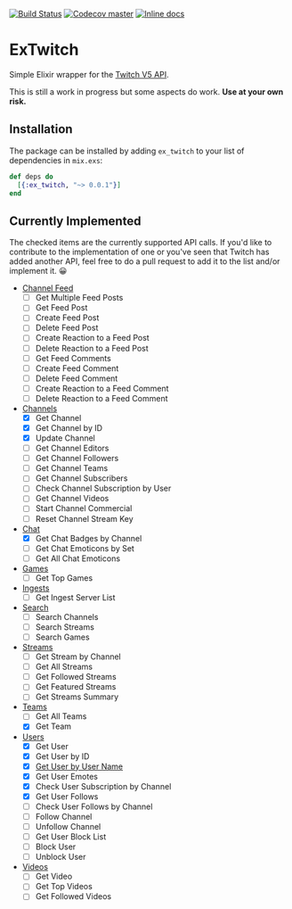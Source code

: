 [![Build Status](https://travis-ci.org/plackemacher/ex_twitch.svg?branch=master)](https://travis-ci.org/plackemacher/ex_twitch)
[![Codecov master](https://img.shields.io/codecov/c/github/plackemacher/ex_twitch/master.svg)](https://codecov.io/gh/plackemacher/ex_twitch)
[![Inline docs](http://inch-ci.org/github/plackemacher/ex_twitch.svg)](http://inch-ci.org/github/plackemacher/ex_twitch)

# ExTwitch

Simple Elixir wrapper for the [Twitch V5 API](https://dev.twitch.tv/docs/).

This is still a work in progress but some aspects do work. **Use at your own risk.**

## Installation

The package can be installed by adding `ex_twitch` to your list of dependencies in `mix.exs`:

```elixir
def deps do
  [{:ex_twitch, "~> 0.0.1"}]
end
```

## Currently Implemented

The checked items are the currently supported API calls. If you'd like to contribute to the implementation of one or
you've seen that Twitch has added another API, feel free to do a pull request to add it to the list and/or implement it. :grinning:

- [Channel Feed](https://dev.twitch.tv/docs/v5/reference/channel-feed/)
  - [ ] Get Multiple Feed Posts
  - [ ] Get Feed Post
  - [ ] Create Feed Post
  - [ ] Delete Feed Post
  - [ ] Create Reaction to a Feed Post
  - [ ] Delete Reaction to a Feed Post
  - [ ] Get Feed Comments
  - [ ] Create Feed Comment
  - [ ] Delete Feed Comment
  - [ ] Create Reaction to a Feed Comment
  - [ ] Delete Reaction to a Feed Comment
- [Channels](https://dev.twitch.tv/docs/v5/reference/channels/)
  - [x] Get Channel
  - [x] Get Channel by ID
  - [x] Update Channel
  - [ ] Get Channel Editors
  - [ ] Get Channel Followers
  - [ ] Get Channel Teams
  - [ ] Get Channel Subscribers
  - [ ] Check Channel Subscription by User
  - [ ] Get Channel Videos
  - [ ] Start Channel Commercial
  - [ ] Reset Channel Stream Key
- [Chat](https://dev.twitch.tv/docs/v5/reference/chat/)
  - [x] Get Chat Badges by Channel
  - [ ] Get Chat Emoticons by Set
  - [ ] Get All Chat Emoticons
- [Games](https://dev.twitch.tv/docs/v5/reference/games/)
  - [ ] Get Top Games
- [Ingests](https://dev.twitch.tv/docs/v5/reference/ingests/)
  - [ ] Get Ingest Server List
- [Search](https://dev.twitch.tv/docs/v5/reference/search/)
  - [ ] Search Channels
  - [ ] Search Streams
  - [ ] Search Games
- [Streams](https://dev.twitch.tv/docs/v5/reference/streams/)
  - [ ] Get Stream by Channel
  - [ ] Get All Streams
  - [ ] Get Followed Streams
  - [ ] Get Featured Streams
  - [ ] Get Streams Summary
- [Teams](https://dev.twitch.tv/docs/v5/reference/teams/)
  - [ ] Get All Teams
  - [x] Get Team
- [Users](https://dev.twitch.tv/docs/v5/reference/users/)
  - [x] Get User
  - [x] Get User by ID
  - [x] [Get User by User Name](https://dev.twitch.tv/docs/v5/guides/using-the-twitch-api/#translating-from-user-names-to-user-ids)
  - [x] Get User Emotes
  - [x] Check User Subscription by Channel
  - [x] Get User Follows
  - [ ] Check User Follows by Channel
  - [ ] Follow Channel
  - [ ] Unfollow Channel
  - [ ] Get User Block List
  - [ ] Block User
  - [ ] Unblock User
- [Videos](https://dev.twitch.tv/docs/v5/reference/videos/)
  - [ ] Get Video
  - [ ] Get Top Videos
  - [ ] Get Followed Videos

